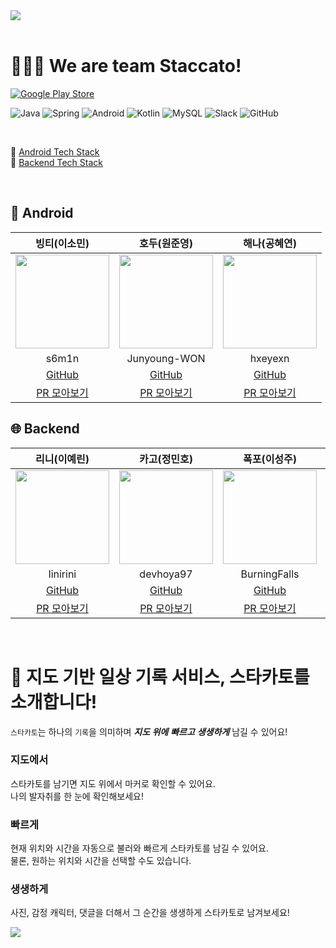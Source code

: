 <img src="https://github.com/user-attachments/assets/ec7c126e-5824-4722-ac9b-f17c868cb142">

<br>

<br>

# 🧑‍🤝‍🧑 We are team Staccato!

[![Google Play Store](https://img.shields.io/badge/Google_Play-0F9D58?style=for-the-badge&logo=google-play&logoColor=white)](https://play.google.com/store/apps/details?id=com.on.staccato)

<!-- [![App Store](https://img.shields.io/badge/App_Store-0D96F6?style=for-the-badge&logo=app-store&logoColor=white)](#) -->

![Java](https://img.shields.io/badge/java-%23ED8B00.svg?style=flat-square&logo=openjdk&logoColor=white) ![Spring](https://img.shields.io/badge/spring-%236DB33F.svg?style=flat-square&logo=spring&logoColor=white) ![Android](https://img.shields.io/badge/Android-3DDC84?style=flat-square&logo=android&logoColor=white) ![Kotlin](https://img.shields.io/badge/kotlin-%237F52FF.svg?style=flat-square&logo=kotlin&logoColor=white) ![MySQL](https://img.shields.io/badge/mysql-%2300f.svg?style=flat-square&logo=mysql&logoColor=white) ![Slack](https://img.shields.io/badge/Slack-4A154B?style=flat-square&logo=slack&logoColor=fff) ![GitHub](https://img.shields.io/badge/GitHub-%23121011.svg?style=flat-square&logo=github&logoColor=white)

<br>

🔗 [Android Tech Stack](https://wonjunyoung.notion.site/9627eb4cbe8e4d2489afc20bd21cb428)  
🔗 [Backend Tech Stack](https://wonjunyoung.notion.site/4c63b9a066834561936213555b1feee8)  

<br>

## 📱 Android
|빙티(이소민)|호두(원준영)|해나(공혜연)|
|:---:|:---:|:---:|
|<img src="https://ca.slack-edge.com/TFELTJB7V-U06GUARB6PM-5a713d81370a-512" width="150" height="150">|<img src="https://ca.slack-edge.com/TFELTJB7V-U06GUE1QFFU-32dc89270308-512" width="150" height="150">|<img src="https://ca.slack-edge.com/TFELTJB7V-U06GMQPSPDL-1bdc78fac7b6-512" width="150" height="150">|
|s6m1n|Junyoung-WON|hxeyexn|
|[GitHub](https://github.com/s6m1n)|[GitHub](https://github.com/Junyoung-WON)|[GitHub](https://github.com/hxeyexn)|
|[PR 모아보기](https://github.com/woowacourse-teams/2024-staccato/pulls?q=is%3Apr+assignee%3As6m1n)|[PR 모아보기](https://github.com/woowacourse-teams/2024-staccato/pulls?q=is%3Apr+assignee%3AJunyoung-WON+)|[PR 모아보기](https://github.com/woowacourse-teams/2024-staccato/pulls?q=is%3Apr+assignee%3Ahxeyexn)|

## 🌐 Backend
|리니(이예린)|카고(정민호)|폭포(이성주)|호티(윤주호)|
|:---:|:---:|:---:|:---:|
|<img src="https://ca.slack-edge.com/TFELTJB7V-U06GMQUAT70-410e342eb43f-512" width="150" height="150">|<img src="https://ca.slack-edge.com/TFELTJB7V-U06GMQV264E-f483078a2fc5-512" width="150" height="150">|<img src="https://ca.slack-edge.com/TFELTJB7V-U06GRGE7DNH-cd8e7f5322b1-512" width="150" height="150">|<img src="https://ca.slack-edge.com/TFELTJB7V-U06GUAX1PFD-0e000c1755a3-512" width="150" height="150">|
|linirini|devhoya97|BurningFalls|Ho-Tea|
|[GitHub](https://github.com/linirini)|[GitHub](https://github.com/devhoya97)|[GitHub](https://github.com/BurningFalls)|[GitHub](https://github.com/Ho-Tea)|
|[PR 모아보기](https://github.com/woowacourse-teams/2024-staccato/pulls?q=is%3Apr+assignee%3Alinirini)|[PR 모아보기](https://github.com/woowacourse-teams/2024-staccato/pulls?q=is%3Apr+assignee%3Adevhoya97)|[PR 모아보기](https://github.com/woowacourse-teams/2024-staccato/pulls?q=is%3Apr+assignee%3ABurningFalls)|[PR 모아보기](https://github.com/woowacourse-teams/2024-staccato/pulls?q=is%3Apr+assignee%3AHo-Tea)|


<br>

# 🤩 지도 기반 일상 기록 서비스, 스타카토를 소개합니다!

`스타카토`는 하나의 `기록`을 의미하며 ***지도 위에*** ***빠르고*** ***생생하게*** 남길 수 있어요! 

### 지도에서
스타카토를 남기면 지도 위에서 마커로 확인할 수 있어요.  
나의 발자취를 한 눈에 확인해보세요!

### 빠르게
현재 위치와 시간을 자동으로 불러와 빠르게 스타카토를 남길 수 있어요.  
물론, 원하는 위치와 시간을 선택할 수도 있습니다.  

### 생생하게
사진, 감정 캐릭터, 댓글을 더해서 그 순간을 생생하게 스타카토로 남겨보세요! 

<img src="https://github.com/user-attachments/assets/3565643f-6120-43b4-916e-e8ba93abc348">
